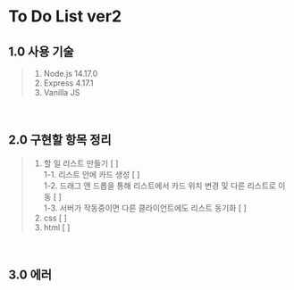 # To Do List ver2

## 1.0 사용 기술

> 1. Node.js 14.17.0
> 2. Express 4.17.1
> 3. Vanilla JS

<br>

## 2.0 구현할 항목 정리

> 1. 할 일 리스트 만들기 [ ]  
>    1-1. 리스트 안에 카드 생성 [ ]  
>    1-2. 드래그 앤 드롭을 통해 리스트에서 카드 위치 변경 및 다른 리스트로 이동 [ ]  
>    1-3. 서버가 작동중이면 다른 클라이언트에도 리스트 동기화 [ ]
> 2. css [ ]
> 3. html [ ]

<br>

## 3.0 에러

